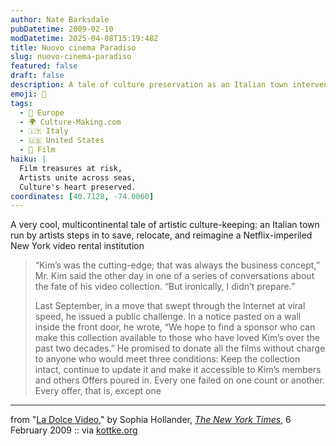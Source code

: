 ```yaml
---
author: Nate Barksdale
pubDatetime: 2009-02-10
modDatetime: 2025-04-08T15:19:48Z
title: Nuovo cinema Paradiso
slug: nuovo-cinema-paradiso
featured: false
draft: false
description: A tale of culture preservation as an Italian town intervenes to save a beloved New York video rental store from closure.
emoji: 📼
tags:
  - 🍷 Europe
  - 🌍 Culture-Making.com
  - 🇮🇹 Italy
  - 🇺🇸 United States
  - 🎥 Film
haiku: |
  Film treasures at risk,  
  Artists unite across seas,  
  Culture's heart preserved.
coordinates: [40.7128, -74.0060]
---
```


A very cool, multicontinental tale of artistic culture-keeping: an Italian town run by artists steps in to save, relocate, and reimagine a Netflix-imperiled New York video rental institution

> “Kim’s was the cutting-edge; that was always the business concept,” Mr. Kim said the other day in one of a series of conversations about the fate of his video collection. “But ironically, I didn’t prepare.”
>
> Last September, in a move that swept through the Internet at viral speed, he issued a public challenge. In a notice pasted on a wall inside the front door, he wrote, “We hope to find a sponsor who can make this collection available to those who have loved Kim’s over the past two decades.” He promised to donate all the films without charge to anyone who would meet three conditions: Keep the collection intact, continue to update it and make it accessible to Kim’s members and others
> Offers poured in. Every one failed on one count or another. Every offer, that is, except one

---

from "[La Dolce Video](http://web.archive.org/web/20240627211438/https://www.nytimes.com/2009/02/08/nyregion/thecity/08kims.html?pagewanted=all)," by Sophia Hollander, [_The New York Times_](http://web.archive.org/web/20240627211438/https://www.nytimes.com/2009/02/08/nyregion/thecity/08kims.html?pagewanted=all), 6 February 2009 :: via [kottke.org](http://www.kottke.org/09/02/italy-to-the-rescue)
